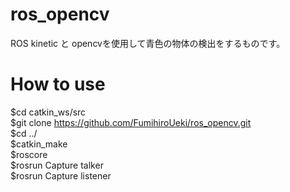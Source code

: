 # ros_opencv  
ROS kinetic と opencvを使用して青色の物体の検出をするものです。  
  
# How to use  
$cd catkin_ws/src  
$git clone https://github.com/FumihiroUeki/ros_opencv.git  
$cd ../  
$catkin_make  
$roscore  
$rosrun Capture talker  
$rosrun Capture listener
